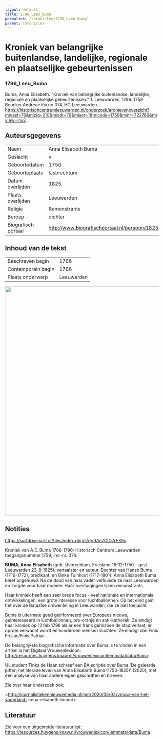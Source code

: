 ```yaml
---
layout: default
title: 1796_Leeu_Buma
permalink: /chronicles/1796_Leeu_Buma/
parent: Chronicles
--- 
```



# Kroniek van belangrijke buitenlandse, landelijke, regionale en plaatselijke gebeurtenissen 

### 1796_Leeu_Buma 

Buma, Anna Elisabeth. “Kroniek van belangrijke buitenlandse, landelijke, regionale en plaatselijke gebeurtenissen.” 1. Leeuwarden, 1796. 1759 Beucker Andreae Inv.no 374. HC Leeuwarden. https://historischcentrumleeuwarden.nl/onderzoek/archievenoverzicht?mivast=76&mizig=210&miadt=76&miaet=1&micode=1759&minr=722766&miview=inv2. 

## Auteursgegevens 

| | | 
| --------------- | --------------- | 
| Naam |  Anna Elisabeth Buma | 
| Geslacht | v | 
| Geboortedatum | 1750 | 
| Geboorteplaats | IJsbrechtum | 
| Datum overlijden | 1825 | 
| Plaats overlijden | Leeuwarden | 
| Religie | Remonstrants | 
| Beroep | dichter | 
| Biografisch portaal | http://www.biografischportaal.nl/persoon/18252441 | 

## Inhoud van de tekst 

| | | 
| --------------- | --------------- | 
| Beschreven begin | 1766 | 
| Contemporain begin | 1766 | 
| Plaats onderwerp | Leeuwarden | 

[<img src="..\..\barplots_chronicles\1796_Leeu_Buma.jpg" width="750"/>](..\..\barplots_chronicles\1796_Leeu_Buma.jpg) 

## Notities 

<https://surfdrive.surf.nl/files/index.php/s/dgRAoZCtD7rEX9x>


Kroniek van A.E. Buma 1766-1796: Historisch Centrum Leeuwarden toegangsnummer
1759, inv.-nr. 374.

**BUMA, Anna Elisabeth**  (geb. IJsbrechtum, Friesland 16-12-1750 – gest.
Leeuwarden 23-8-1825), vertaalster en auteur. Dochter van Hanso Buma
(1716-1772), predikant, en Binke Tuinhout (1717-1801). Anna Elisabeth Buma
bleef ongehuwd. Na de dood van haar vader verhuisde ze naar Leeuwarden en
zorgde voor haar moeder. Haar overtuigingen lijken remonstrants.

Haar kroniek heeft een zeer brede focus - veel nationale en internationale
ontwikkelingen, een grote interesse voor luchtballonnen. Op het eind gaat het
over de Bataafse omwenteling in Leeuwarden, die ze niet toejuicht.

Buma is uitermate goed geinformeerd over Europees nieuws, geinteresseerd in
luchtballonnen, pro-oranje en anti-katholiek. Ze eindigt haar kroniek op 13 feb
1796 als er een frans garnizoen de stad verlaat, er oproer verwacht wordt en
honderden mensen vluchten. Ze eindigt dan Finis Frisiae/Finis Patriae.

De belangrijkste biografische informatie over Buma is te vinden in een artikel
in het Digitaal Vrouwenlexicon: 
<http://resources.huygens.knaw.nl/vrouwenlexicon/lemmata/data/Buma>:

UL student Tinka de Haan schreef een BA scriptie over Buma:'De geleerde juffer; het literaire leven van Anna Elisabeth Buma (1750-1825)'
(2020), met een analyse van haar andere eigen geschriften en brieven.

Zie over haar onderzoek ook:

<http://journalistiekennieuwemedia.nl/jnm/2020/03/04/vrouw-van-het-vaderland-
anna-elisabeth-buma/>


## Literatuur 

Zie voor een uitgebreide literatuurlijst:
https://resources.huygens.knaw.nl/vrouwenlexicon/lemmata/data/Buma